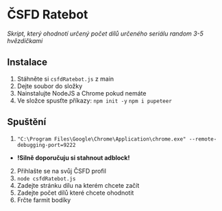 # ČSFD Ratebot
*Skript, který ohodnotí určený počet dílů určeného seriálu random 3-5 hvězdičkami*

## Instalace
1. Stáhněte si ```csfdRatebot.js``` z main
2. Dejte soubor do složky
3. Nainstalujte NodeJS a Chrome pokud nemáte
4. Ve složce spusťte příkazy: 
    ```npm init -y```
    ```npm i pupeteer```

## Spuštění
1. ```"C:\Program Files\Google\Chrome\Application\chrome.exe" --remote-debugging-port=9222```
* **!Silně doporučuju si stahnout adblock!**
2. Přihlašte se na svůj ČSFD profil
3. ```node csfdRatebot.js```
4. Zadejte stránku dílu na kterém chcete začít
5. Zadejte počet dílů které chcete ohodnotit
6. Frčte farmit bodíky
